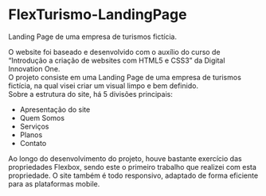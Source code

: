 # FlexTurismo-LandingPage
Landing Page de uma empresa de turismos fictícia.

O website foi baseado e desenvolvido com o auxílio do curso de “Introdução a criação de websites com HTML5 e CSS3” da Digital Innovation One.
<br>
O projeto consiste em uma Landing Page de uma empresa de turismos fictícia, na qual visei criar um visual limpo e bem definido.
<br>
Sobre a estrutura do site, há 5 divisões principais:
- Apresentação do site
- Quem Somos
- Serviços
- Planos
- Contato

Ao longo do desenvolvimento do projeto, houve bastante exercício das propriedades Flexbox, sendo este o primeiro trabalho que realizei com esta propriedade.
O site também é todo responsivo, adaptado de forma eficiente para as plataformas mobile.

